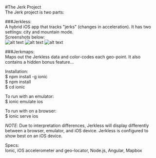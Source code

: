 #The Jerk Project  
The Jerk project is two parts:  

###Jerkless:  
A hybrid iOS app that tracks "jerks" (changes in acceleration). It has two settings: city and mountain mode.  
Screenshots below:  
![alt text](https://github.com/blakeface/jerkless/blob/master/client_server/public/images/start_git.png "Landing screen")  ![alt text](https://github.com/blakeface/jerkless/blob/master/client_server/public/images/giphy.gif "Recording screen")  ![alt text](https://github.com/blakeface/jerkless/blob/master/client_server/public/images/summary_git.png "Summary screen")

###Jerkmaps:  
Maps out the Jerkless data and color-codes each geo-point. It also contains a hidden bonus feature...  

Installation:    
$ npm install -g ionic  
$ npm install  
$ cd ionic

To run with an emulator:   
$ ionic emulate ios  

To run with on a browser:  
$ ionic serve ios  


*NOTE*: Due to interpretation differences, Jerkless will display differently between a browser, emulator, and iOS device. Jerkless is configured to show best on an iOS device.


Specs:  
Ionic, iOS accelerometer and geo-locator, Node.js, Angular, Mapbox
